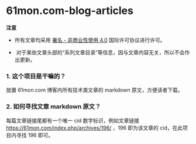 # 61mon.com-blog-articles

**注意**

*  所有文章均采用 [署名 - 非商业性使用 4.0](https://creativecommons.org/licenses/by-nc/4.0/deed.zh) 国际许可协议进行许可。

*  对于某些文章头部的“系列文章目录”等信息，因与文章内容无关，所以不会作出更新。

### 1. 这个项目是干嘛的？

放置 61mon.com 博客内所有技术类文章的 markdown 原文，方便读者下载。

### 2. 如何寻找文章 markdown 原文？

每篇文章链接尾都有一个唯一 cid 数字标识，例如文章链接 https://61mon.com/index.php/archives/196/ ，196 即为该文章的 cid，在此项目内寻找 196 即可。

